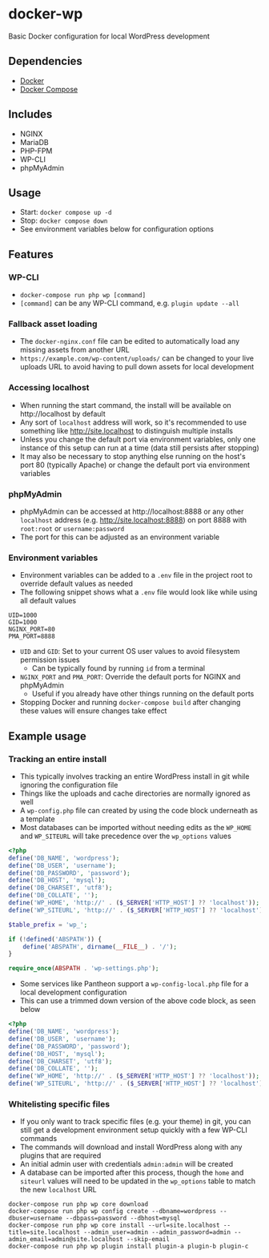 # docker-wp

Basic Docker configuration for local WordPress development

## Dependencies

- [Docker](https://docs.docker.com/install/)
- [Docker Compose](https://docs.docker.com/compose/install/)

## Includes

- NGINX
- MariaDB
- PHP-FPM
- WP-CLI
- phpMyAdmin

## Usage

- Start: `docker compose up -d`
- Stop: `docker compose down`
- See environment variables below for configuration options

## Features

### WP-CLI

- `docker-compose run php wp [command]`
- `[command]` can be any WP-CLI command, e.g. `plugin update --all`

### Fallback asset loading

- The `docker-nginx.conf` file can be edited to automatically load any missing assets from another URL
- `https://example.com/wp-content/uploads/` can be changed to your live uploads URL to avoid having to pull down assets for local development

### Accessing localhost

- When running the start command, the install will be available on http://localhost by default
- Any sort of `localhost` address will work, so it's recommended to use something like http://site.localhost to distinguish multiple installs
- Unless you change the default port via environment variables, only one instance of this setup can run at a time (data still persists after stopping)
- It may also be necessary to stop anything else running on the host's port 80 (typically Apache) or change the default port via environment variables

### phpMyAdmin

- phpMyAdmin can be accessed at http://localhost:8888 or any other `localhost` address (e.g. http://site.localhost:8888) on port 8888 with `root:root` or `username:password`
- The port for this can be adjusted as an environment variable

### Environment variables

- Environment variables can be added to a `.env` file in the project root to override default values as needed
- The following snippet shows what a `.env` file would look like while using all default values

```
UID=1000
GID=1000
NGINX_PORT=80
PMA_PORT=8888
```

- `UID` and `GID`: Set to your current OS user values to avoid filesystem permission issues
	- Can be typically found by running `id` from a terminal
- `NGINX_PORT` and `PMA_PORT`: Override the default ports for NGINX and phpMyAdmin
	- Useful if you already have other things running on the default ports
- Stopping Docker and running `docker-compose build` after changing these values will ensure changes take effect

## Example usage

### Tracking an entire install

- This typically involves tracking an entire WordPress install in git while ignoring the configuration file
- Things like the uploads and cache directories are normally ignored as well
- A `wp-config.php` file can created by using the code block underneath as a template
- Most databases can be imported without needing edits as the `WP_HOME` and `WP_SITEURL` will take precedence over the `wp_options` values

```php
<?php
define('DB_NAME', 'wordpress');
define('DB_USER', 'username');
define('DB_PASSWORD', 'password');
define('DB_HOST', 'mysql');
define('DB_CHARSET', 'utf8');
define('DB_COLLATE', '');
define('WP_HOME', 'http://' . ($_SERVER['HTTP_HOST'] ?? 'localhost'));
define('WP_SITEURL', 'http://' . ($_SERVER['HTTP_HOST'] ?? 'localhost'));

$table_prefix = 'wp_';

if (!defined('ABSPATH')) {
	define('ABSPATH', dirname(__FILE__) . '/');
}

require_once(ABSPATH . 'wp-settings.php');
```

- Some services like Pantheon support a `wp-config-local.php` file for a local development configuration
- This can use a trimmed down version of the above code block, as seen below

```php
<?php
define('DB_NAME', 'wordpress');
define('DB_USER', 'username');
define('DB_PASSWORD', 'password');
define('DB_HOST', 'mysql');
define('DB_CHARSET', 'utf8');
define('DB_COLLATE', '');
define('WP_HOME', 'http://' . ($_SERVER['HTTP_HOST'] ?? 'localhost'));
define('WP_SITEURL', 'http://' . ($_SERVER['HTTP_HOST'] ?? 'localhost'));
```

### Whitelisting specific files

- If you only want to track specific files (e.g. your theme) in git, you can still get a development environment setup quickly with a few WP-CLI commands
- The commands will download and install WordPress along with any plugins that are required
- An initial admin user with credentials `admin:admin` will be created
- A database can be imported after this process, though the `home` and `siteurl` values will need to be updated in the `wp_options` table to match the new `localhost` URL

```
docker-compose run php wp core download
docker-compose run php wp config create --dbname=wordpress --dbuser=username --dbpass=password --dbhost=mysql
docker-compose run php wp core install --url=site.localhost --title=site.localhost --admin_user=admin --admin_password=admin --admin_email=admin@site.localhost --skip-email
docker-compose run php wp plugin install plugin-a plugin-b plugin-c
```
